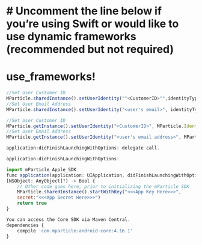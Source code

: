 # # Uncomment the line below if you’re using Swift or would like to use dynamic frameworks (recommended but not required)
# use_frameworks!
```javascript
//Set User Customer ID 
MParticle.sharedInstance().setUserIdentity(""<CustomerID>"",identityType: .CustomerId)
//Set User Email Address
MParticle.sharedInstance().setUserIdentity("<user's email>", identityType: .Email)

```
```javascript
//Set User Customer ID 
MParticle.getInstance().setUserIdentity("<CustomerID>", MParticle.IdentityType.CustomerId); 
//Set User Email Address
MParticle.getInstance().setUserIdentity("<user's email address>", MParticle.IdentityType.Email);

```

```javascript
application:didFinishLaunchingWithOptions: delegate call.
```

```javascript
application:didFinishLaunchingWithOptions:
```

```javascript
import mParticle_Apple_SDK
func application(application: UIApplication, didFinishLaunchingWithOptions launchOptions:
[NSObject: AnyObject]?) -> Bool {
    // Other code goes here, prior to initializing the mParticle SDK
    MParticle.sharedInstance().startWithKey("<<<App Key Here>>>", 
    secret:"<<<App Secret Here>>>")
    return true
}
```

```javascript
You can access the Core SDK via Maven Central.
dependencies {
    compile 'com.mparticle:android-core:4.16.1'
}
```
